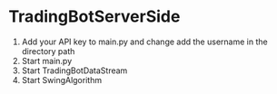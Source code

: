 # TradingBotServerSide

1. Add your API key to main.py and change add the username in the directory path
2. Start main.py
3. Start TradingBotDataStream
4. Start SwingAlgorithm

